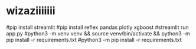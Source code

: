 # wizaziiiiiii
#pip install streamlit
#pip install reflex pandas plotly xgboost
#streamlit run app.py
#python3 -m venv venv && source venv/bin/activate && python3 -m pip install -r requirements.txt
#python3 -m pip install -r requirements.txt

